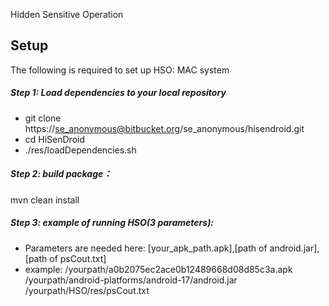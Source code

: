Hidden Sensitive Operation


## Setup
The following is required to set up HSO:
 MAC system

##### Step 1: Load dependencies to your local repository
* git clone https://se_anonymous@bitbucket.org/se_anonymous/hisendroid.git
* cd HiSenDroid
* ./res/loadDependencies.sh

##### Step 2: build package：
mvn clean install

##### Step 3: example of running HSO(3 parameters):
* Parameters are needed here: [your_apk_path.apk],[path of android.jar],[path of psCout.txt]
* example:
/yourpath/a0b2075ec2ace0b12489668d08d85c3a.apk
/yourpath/android-platforms/android-17/android.jar
/yourpath/HSO/res/psCout.txt

